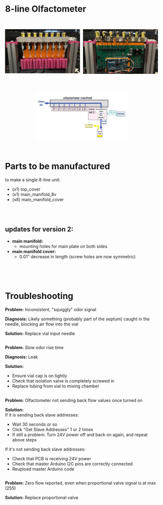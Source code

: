 # 8-line Olfactometer

<br>

<p align="left">
  <img src="images/olfa_front.jpg" width="49%" align>
  <img src="images/olfa_back.jpg" width="49%" align="right">
</p>

<br><br>

<p align="center">
  <img src="images/8-line olfactometer unit.png" width="60%">
</p>

<br>

# Parts to be manufactured

to make a single 8-line unit:

- (x1) top_cover
- (x1) main_manifold_8v
- (x8) main_manifold_cover


<br><br>

## updates for version 2:


- **main manifold:**
  - mounting holes for main plate on both sides
- **main manifold cover:**
  - 0.01" decrease in length (screw holes are now symmetric)


<br><br>
<br>

# Troubleshooting


**Problem:** Inconsistent, "squiggly" odor signal

**Diagnosis:**  Likely something (probably part of the septum) caught in the needle, blocking air flow into the vial

**Solution:** Replace vial input needle


##
**Problem:** Slow odor rise time

**Diagnosis:** Leak

**Solution:** <br>
- Ensure vial cap is on tightly
- Check that isolation valve is completely screwed in
- Replace tubing from vial to mixing chamber


##
**Problem:** Olfactometer not sending back flow values once turned on

**Solution:** <br>
If it is sending back slave addresses:
- Wait 30 seconds or so
- Click "Get Slave Addresses" 1 or 2 times
- If still a problem: Turn 24V power off and back on again, and repeat above steps

If it's not sending back slave addresses:
- Check that PCB is receiving 24V power
- Check that master Arduino I2C pins are correctly connected
- Reupload master Arduino code


##
**Problem:** Zero flow reported, even when proportional valve signal is at max (255)

**Solution:** Replace proportional valve



